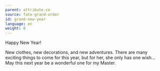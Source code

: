 ```yaml
---
parent: attribute.ce
source: fate-grand-order
id: grand-new-year
language: en
weight: 0
---
```


Happy New Year!

New clothes, new decorations, and new adventures.
There are many exciting things to come for this year, but for her, she only has one wish…
May this next year be a wonderful one for my Master.
